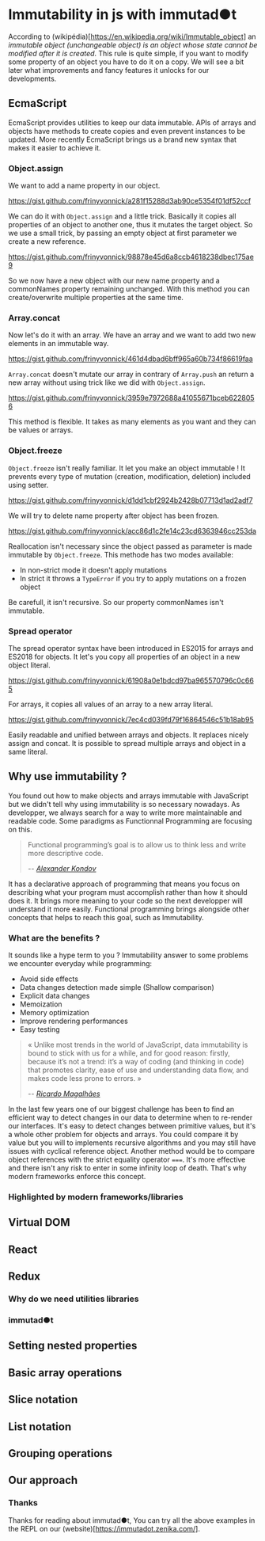 # Immutability in js with immutad●t

According to (wikipédia)[https://en.wikipedia.org/wiki/Immutable_object] an *immutable object (unchangeable object) is an object whose state cannot be modified after it is created*. This rule is quite simple, if you want to modify some property of an object you have to do it on a copy. We will see a bit later what improvements and fancy features it unlocks for our developments.

## EcmaScript

EcmaScript provides utilities to keep our data immutable. APIs of arrays and objects have methods to create copies and even prevent instances to be updated. More recently EcmaScript brings us a brand new syntax that makes it easier to achieve it.

### Object.assign

We want to add a name property in our object.

https://gist.github.com/frinyvonnick/a281f15288d3ab90ce5354f01df52ccf

We can do it with `Object.assign` and a little trick. Basically it copies all properties of an object to another one, thus it mutates the target object. So we use a small trick, by passing an empty object at first parameter we create a new reference.

https://gist.github.com/frinyvonnick/98878e45d6a8ccb4618238dbec175ae9

So we now have a new object with our new name property and a commonNames property remaining unchanged. With this method you can create/overwrite multiple properties at the same time.

### Array.concat

Now let's do it with an array. We have an array and we want to add two new elements in an immutable way.

https://gist.github.com/frinyvonnick/461d4dbad6bff965a60b734f86619faa

`Array.concat` doesn't mutate our array in contrary of `Array.push` an return a new array without using trick like we did with `Object.assign`.

https://gist.github.com/frinyvonnick/3959e7972688a41055671bceb6228056

This method is flexible. It takes as many elements as you want and they can be values or arrays.

### Object.freeze

`Object.freeze` isn't really familiar. It let you make an object immutable ! It prevents every type of mutation (creation, modification, deletion) included using setter.

https://gist.github.com/frinyvonnick/d1dd1cbf2924b2428b07713d1ad2adf7

We will try to delete name property after object has been frozen.

https://gist.github.com/frinyvonnick/acc86d1c2fe14c23cd6363946cc253da

Reallocation isn't necessary since the object passed as parameter is made immutable by `Object.freeze`. This methode has two modes available:

- In non-strict mode it doesn't apply mutations
- In strict it throws a `TypeError` if you try to apply mutations on a frozen object

Be carefull, it isn't recursive. So our property commonNames isn't immutable.

### Spread operator

The spread operator syntax have been introduced in ES2015 for arrays and ES2018 for objects. It let's you copy all properties of an object in a new object literal.

https://gist.github.com/frinyvonnick/61908a0e1bdcd97ba965570796c0c665

For arrays, it copies all values of an array to a new array literal.

https://gist.github.com/frinyvonnick/7ec4cd039fd79f16864546c51b18ab95

Easily readable and unified between arrays and objects. It replaces nicely assign and concat. It is possible to spread multiple arrays and object in a same literal.

## Why use immutability ?

You found out how to make objects and arrays immutable with JavaScript but we didn't tell why using immutability is so necessary nowadays. As developper, we always search for a way to write more maintainable and readable code. Some paradigms as Functionnal Programming are focusing on this.

> Functional programming’s goal is to allow us to think less and write more descriptive code.
>
> -- <cite>[Alexander Kondov](https://hackernoon.com/functional-programming-paradigms-in-modern-javascript-immutability-4e9751ca005c)</cite>

It has a declarative approach of programming that means you focus on describing what your program must accomplish rather than how it should does it. It brings more meaning to your code so the next developper will understand it more easily. Functional programming brings alongside other concepts that helps to reach this goal, such as Immutability.

### What are the benefits ?

It sounds like a hype term to you ? Immutability answer to some problems we encounter everyday while programming:

- Avoid side effects
- Data changes detection made simple (Shallow comparison)
- Explicit data changes
- Memoization
- Memory optimization
- Improve rendering performances
- Easy testing

> « Unlike most trends in the world of JavaScript, data immutability is bound to stick with us for a while, and for good reason: firstly, because it’s not a trend: it’s a way of coding (and thinking in code) that promotes clarity, ease of use and understanding data flow, and makes code less prone to errors. »
>
> -- <cite>[Ricardo Magalhães](https://hackernoon.com/data-immutability-with-vanilla-javascript-63834a65a6c9)</cite>

In the last few years one of our biggest challenge has been to find an efficient way to detect changes in our data to determine when to re-render our interfaces. It's easy to detect changes between primitive values, but it's a whole other problem for objects and arrays. You could compare it by value but you will to implements recursive algorithms and you may still have issues with cyclical reference object. Another method would be to compare object references with the strict equality operator `===`. It's more effective and there isn't any risk to enter in some infinity loop of death. That's why modern frameworks enforce this concept.

### Highlighted by modern frameworks/libraries

## Virtual DOM

## React

## Redux

### Why do we need utilities libraries

### immutad●t

## Setting nested properties

## Basic array operations

## Slice notation

## List notation

## Grouping operations

## Our approach

### Thanks

Thanks for reading about immutad●t, You can try all the above examples in the REPL on our (website)[https://immutadot.zenika.com/].


